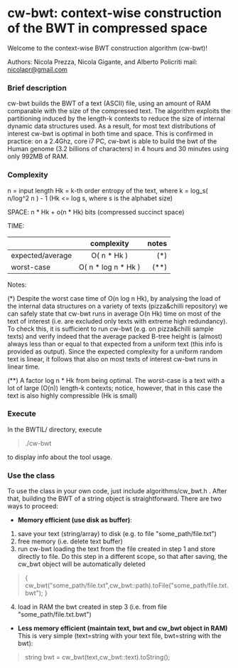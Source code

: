cw-bwt: context-wise construction of the BWT in compressed space
===============
Welcome to the context-wise BWT construction algorithm (cw-bwt)!

Authors: Nicola Prezza, Nicola Gigante, and Alberto Policriti
mail: nicolapr@gmail.com

### Brief description

cw-bwt builds the BWT of a text (ASCII) file, using an amount of RAM comparable with the size of the compressed text. The algorithm exploits the partitioning induced by the length-k contexts to reduce the size of internal dynamic data structures used. As a result, for most text distributions of interest cw-bwt is optimal in both time and space. This is confirmed in practice: on a 2.4Ghz, core i7 PC, cw-bwt is able to build the bwt of the Human genome (3.2 billions of characters) in 4 hours and 30 minutes using only 992MB of RAM.

### Complexity

n = input length
Hk = k-th order entropy of the text, where k = log_s( n/log^2 n ) - 1 (Hk <= log s, where s is the alphabet size)

SPACE:	n * Hk + o(n * Hk) bits	(compressed succinct space)

TIME:

|    |      complexity      |  notes |
|----------|:-------------:|------:|
| expected/average |  O( n * Hk ) | (*) |
| worst-case |    O( n * log n * Hk )   |   (**) |

Notes: 

(*) Despite the worst case time of O(n log n Hk), by analysing the load of the internal data structures on a variety of texts (pizza&chilli repository) we can safely state that cw-bwt runs in average O(n Hk) time on most of the text of interest (i.e. are excluded only texts with extreme high redundancy). To check this, it is sufficient to run cw-bwt (e.g. on pizza&chilli sample texts) and verify indeed that the average packed B-tree height is (almost) always less than or equal to that expected from a uniform text (this info is provided as output). Since the expected complexity for a uniform random text is linear, it follows that also on most texts of interest cw-bwt runs in linear time.

(**) A factor log n * Hk from being optimal. The worst-case is a text with a lot of large (O(n)) length-k contexts; notice, however, that in this case the text is also highly compressible (Hk is small)

### Execute

In the BWTIL/ directory, execute

> ./cw-bwt

to display info about the tool usage.

### Use the class

To use the class in your own code, just include algorithms/cw_bwt.h . After that, building the BWT of a string object is straightforward. There are two ways to proceed:

* **Memory efficient (use disk as buffer)**: 
1. save your text (string/array) to disk (e.g. to file "some_path/file.txt")
2. free memory (i.e. delete text buffer)
3. run cw-bwt loading the text from the file created in step 1 and store directly to file. Do this step in a different scope, so that after saving, the cw\_bwt object will be automatically deleted
> { cw\_bwt("some\_path/file.txt",cw_bwt::path).toFile("some\_path/file.txt.bwt"); }
4. load in RAM the bwt created in step 3 (i.e. from file "some\_path/file.txt.bwt")

* **Less memory efficient (maintain text, bwt and cw\_bwt object in RAM)** This is very simple (text=string with your text file, bwt=string with the bwt):

> string bwt = cw\_bwt(text,cw_bwt::text).toString();




